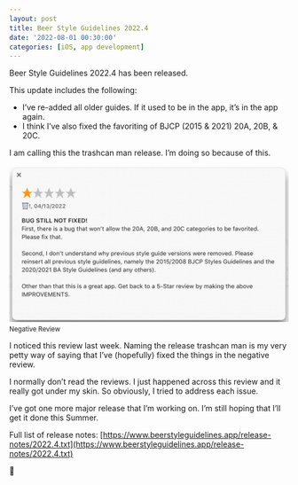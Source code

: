 ```yaml
---
layout: post
title: Beer Style Guidelines 2022.4
date: '2022-08-01 00:30:00'
categories: [iOS, app development]
---
```


Beer Style Guidelines 2022.4 has been released.

This update includes the following:

- I’ve re-added all older guides. If it used to be in the app, it’s in the app again.
- I think I’ve also fixed the favoriting of BJCP (2015 & 2021) 20A, 20B, & 20C.

I am calling this the trashcan man release. I’m doing so because of this.

<div class="py-3">
	<div class="card shadow-sm">
		<img class="img-fluid" src="/public/images/2022/beer-style-guidelines-2022-4/bad-review.png">
		<div class="card-body mx-auto">
			<small>Negative Review</small>
		</div>
	</div>
</div>

I noticed this review last week. Naming the release trashcan man is my very petty way of saying that I’ve (hopefully) fixed the things in the negative review.

I normally don’t read the reviews. I just happened across this review and it really got under my skin. So obviously, I tried to address each issue.

I’ve got one more major release that I’m working on. I’m still hoping that I’ll get it done this Summer.

Full list of release notes: [https://www.beerstyleguidelines.app/release-notes/2022.4.txt](https://www.beerstyleguidelines.app/release-notes/2022.4.txt)

🍺

